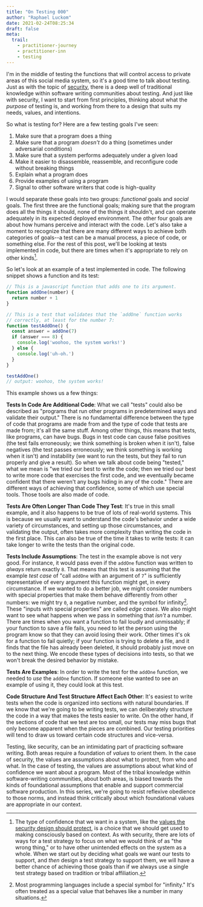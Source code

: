 ```yaml
---
title: "On Testing 000"
author: "Raphael Luckom"
date: 2021-02-24T08:25:34
draft: false
meta:
  trail:
    - practitioner-journey
    - practitioner-inn
    - testing
---
```

I'm in the middle of testing the functions that will control access to private areas
of this social media system, so it's a good time to talk about testing. Just as with
the topic of [security](https://raphaelluckom.com/trails/security.html), there is a deep
well of traditional knowledge within software writing communities about testing. And just like
with security, I want to start from first principles, thinking about what the _purpose_ of testing is,
and working from there to a design that suits my needs, values, and intentions.

So what is testing for? Here are a few testing goals I've seen:

1. Make sure that a program does a thing
2. Make sure that a program _doesn't_ do a thing (sometimes under adversarial conditions)
3. Make sure that a system performs adequately under a given load
4. Make it easier to disassemble, reassemble, and reconfigure code without breaking things
5. Explain what a program does
6. Provide examples of using a program
7. Signal to other software writers that code is high-quality

I would separate these goals into two groups: _functional_ goals and _social_ goals. The
first three are the functional goals; making sure that the program does all the things it should,
none of the things it shouldn't, and can operate adequately in its expected deployed environment.
The other four goals are about how humans perceive and interact with the code. Let's also take a moment
to recognize that there are many different ways to achieve both categories of goals--a test can
be a manual process, a piece of code, or something else. For the rest of this post, we'll be looking
at tests implemented in code, but there are times when it's appropriate to rely on other kinds[^1].

So let's look at an example of a test implemented in code. The following snippet shows a function and its test:

```javascript
// This is a javascript function that adds one to its argument.
function addOne(number) {
  return number + 1
}

// This is a test that validates that the `addOne` function works 
// correctly, at least for the number 7:
function testAddOne() {
  const answer = addOne(7)
  if (answer === 8) {
    console.log('woohoo, the system works!')
  } else {
    console.log('uh-oh.')
  }
}

testAddOne()
// output: woohoo, the system works!
```

This example shows us a few things:

__Tests In Code Are Additional Code__: What we call "tests" could also be described as "programs that run other programs in
predetermined ways and validate their output." There is no fundamental difference between the type of code that programs
are made from and the type of code that tests are made from; it's all the same stuff. Among other things, this means that
tests, like programs, can have bugs. Bugs in test code can cause false positives (the test fails erroneously; we think something is broken when it isn't),
false negatives (the test passes erroneously; we think something is working when it isn't) and instability (we want to run the tests,
but they fail to run properly and give a result). So when we talk about code being "tested," what we mean is "we tried our best
to write the code; then we tried our best to write more code that exercises the first code, and we eventually became confident
that there weren't any bugs hiding in any of the code." There are different ways of achieving that confidence, some of which
use special tools. Those tools are also made of code.

__Tests Are Often Longer Than Code They Test__: It's true in this small example, and it also happens to be true of lots of
real-world systems. This is because we usually want to understand the code's behavior under a wide variety of circumstances,
and setting up those circumstances, and validating the output, often takes more complexity than writing the code in the first place.
This can also be true of the time it takes to write tests: it can take longer to write the tests than the original code.

__Tests Include Assumptions__: The test in the example above is not very good. For instance, it would pass even if the `addOne`
function was written to _always_ return exactly `8`. That means that this test is assuming that the example _test case_ of "call `addOne`
with an argument of `7`" is sufficiently representative of every argument this function might get, in every circumstance. If we
wanted to do a better job, we might consider numbers with special properties that make them behave differently from other numbers:
we might try `0`, a negative number, and the symbol for infinity[^2]. These "inputs with special properties" are called _edge cases_. 
We also might want to see what happens when we pass in something that _isn't_ a number. There are times when you want a function to
fail loudly and unmissably; if your function to save a file fails, you need to let the person using the program know so that they
can avoid losing their work. Other times it's ok for a function to fail quietly; if your function is trying to delete a file, and it
finds that the file has already been deleted, it should probably just move on to the next thing. We encode these types of decisions
into tests, so that we won't break the desired behavior by mistake.

__Tests Are Examples__: In order to write the test for the `addOne` function, we needed to _use_ the `addOne` function. If someone
else wanted to see an example of using it, they could look at this test.

__Code Structure And Test Structure Affect Each Other__: It's easiest to write tests when the code is organized into sections with
natural boundaries. If we know that we're going to be writing tests, we can deliberately structure the code in a way that makes
the tests easier to write. On the other hand, if the sections of code that we test are too small, our tests may miss bugs that
only become apparent when the pieces are combined. Our testing priorities will tend to draw us toward certain code structures and vice-versa.

Testing, like security, can be an intimidating part of practicing software writing. Both areas require a foundation of _values_ to orient
them. In the case of security, the values are assumptions about what to protect, from who and what. In the case of testing, the values
are assumptions about what kind of confidence we want about a program. Most of the tribal knowledge within software-writing communities, about
both areas, is biased towards the kinds of foundational assumptions that enable and support commercial software production. In this series, we're
going to resist reflexive obedience to those norms, and instead think critically about which foundational values are appropriate in our context.

[^1]: The type of confidence that we want in a system, like the [values the security design should protect](https://raphaelluckom.com/posts/on_security_001.html),
      is a choice that we should get used to making consciously based on context. As with security, there are lots of ways for a
      test strategy to focus on what we would think of as "the wrong thing," or to have other unintended effects on the system as a whole.
      When we start out by deciding what goals we want our tests to support, and _then_ design a test strategy to support them, we will
      have a better chance of achieving those goals than if we always use a single test strategy based on tradition or tribal affiliation.

[^2]: Most programming languages include a special symbol for "infinity." It's often treated as a special value that behaves like
      a number in many situations.
